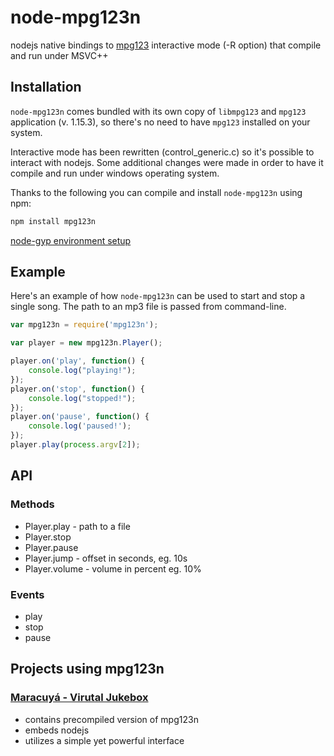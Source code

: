 node-mpg123n
============

nodejs native bindings to [mpg123](http://mpg123.de) interactive mode (-R option) that compile and run under MSVC++

Installation
------------
`node-mpg123n` comes bundled with its own copy of `libmpg123` and `mpg123` application (v. 1.15.3), so 
there's no need to have `mpg123` installed on your system.

Interactive mode has been rewritten (control_generic.c) so it's possible to interact with nodejs. Some additional
changes were made in order to have it compile and run under windows operating system.

Thanks to the following you can compile and install `node-mpg123n` using npm:

```bash
npm install mpg123n
```

[node-gyp environment setup](https://github.com/TooTallNate/node-gyp#installation)

Example
------------
Here's an example of how `node-mpg123n` can be used to start and stop a single song. The path
to an mp3 file is passed from command-line.

``` javascript
var mpg123n = require('mpg123n');

var player = new mpg123n.Player();

player.on('play', function() {
	console.log("playing!");
});
player.on('stop', function() {
	console.log("stopped!");
});
player.on('pause', function() {
	console.log('paused!');
});
player.play(process.argv[2]);
```

API
------------
### Methods
 * Player.play - path to a file
 * Player.stop 
 * Player.pause 
 * Player.jump - offset in seconds, eg. 10s
 * Player.volume - volume in percent eg. 10%

### Events
 * play
 * stop
 * pause

Projects using mpg123n
------------
### [Maracuyá - Virutal Jukebox](http://maracuya-jukebox.com)
 * contains precompiled version of mpg123n
 * embeds nodejs
 * utilizes a simple yet powerful interface

